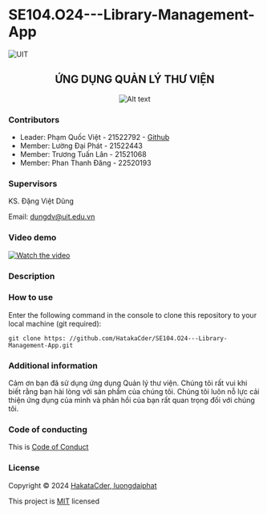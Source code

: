 # SE104.O24---Library-Management-App
![UIT](https://img.shields.io/badge/from-UIT%20VNUHCM-blue?style=for-the-badge&link=https%3A%2F%2Fwww.uit.edu.vn%2F)

 <h2 align="center"> ỨNG DỤNG QUẢN LÝ THƯ VIỆN </h2>

<p align="center">
  <img src="https://en.uit.edu.vn/sites/vi/files/banner_en.png" alt="Alt text">
</p>


<h3>Contributors</h3>

- Leader: Phạm Quốc Việt - 21522792 - [Github]()
- Member: Lường Đại Phát - 21522443
- Member: Trương Tuấn Lân - 21521068
- Member: Phan Thanh Đăng - 22520193

<h3>Supervisors</h3>

KS. Đặng Việt Dũng

Email: dungdv@uit.edu.vn

<h3>Video demo</h3>

[![Watch the video](https://img.youtube.com/vi/BX6MSPhZAfA/maxresdefault.jpg)](https://youtu.be/BX6MSPhZAfA)

<h3>Description</h3>


<h3>How to use</h3>

Enter the following command in the console to clone this repository to your local machine (git required):
<p>
 
    git clone https: //github.com/HatakaCder/SE104.O24---Library-Management-App.git

</p>

<h3>Additional information</h3>
Cảm ơn bạn đã sử dụng ứng dụng Quản lý thư viện. Chúng tôi rất vui khi biết rằng bạn hài lòng với sản phẩm của chúng tôi. Chúng tôi luôn nỗ lực cải thiện ứng dụng của mình và phản hồi của bạn rất quan trọng đối với chúng tôi.

<h3>Code of conducting</h3>

This is [Code of Conduct](https://github.com/HatakaCder/SE104.O24---Library-Management-App/blob/main/CODE_OF_CONDUCT.md)

<h3>License</h3>

Copyright © 2024 [HakataCder, luongdaiphat]()

This project is [MIT](https://github.com/HatakaCder/SE104.O24---Library-Management-App/blob/main/LICENSE) licensed
